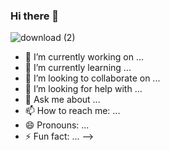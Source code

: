 ### Hi there 👋

   ![download (2)](https://user-images.githubusercontent.com/55187749/113020993-c3297100-91a0-11eb-9b6e-adf8b5ca8a80.jpeg)
- 🔭 I’m currently working on ...
- 🌱 I’m currently learning ...
- 👯 I’m looking to collaborate on ...
- 🤔 I’m looking for help with ...
- 💬 Ask me about ...
- 📫 How to reach me: ...
- 😄 Pronouns: ...
- ⚡ Fun fact: ...
-->
